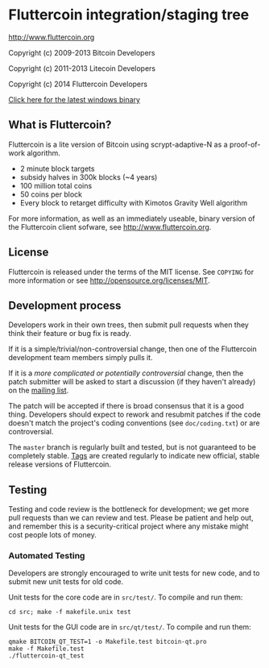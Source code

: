 Fluttercoin integration/staging tree
================================

http://www.fluttercoin.org

Copyright (c) 2009-2013 Bitcoin Developers

Copyright (c) 2011-2013 Litecoin Developers

Copyright (c) 2014 Fluttercoin Developers

[Click here for the latest windows binary](https://github.com/fluttercoin-project/fluttercoin/blob/master-0.8/fluttercoin-windows-RELEASE.zip)


What is Fluttercoin?
----------------

Fluttercoin is a lite version of Bitcoin using scrypt-adaptive-N as a proof-of-work algorithm.
 - 2 minute block targets
 - subsidy halves in 300k blocks (~4 years)
 - 100 million total coins
 - 50 coins per block
 - Every block to retarget difficulty with Kimotos Gravity Well algorithm

For more information, as well as an immediately useable, binary version of
the Fluttercoin client sofware, see http://www.fluttercoin.org.

License
-------

Fluttercoin is released under the terms of the MIT license. See `COPYING` for more
information or see http://opensource.org/licenses/MIT.

Development process
-------------------

Developers work in their own trees, then submit pull requests when they think
their feature or bug fix is ready.

If it is a simple/trivial/non-controversial change, then one of the Fluttercoin
development team members simply pulls it.

If it is a *more complicated or potentially controversial* change, then the patch
submitter will be asked to start a discussion (if they haven't already) on the
[mailing list](http://sourceforge.net/mailarchive/forum.php?forum_name=bitcoin-development).

The patch will be accepted if there is broad consensus that it is a good thing.
Developers should expect to rework and resubmit patches if the code doesn't
match the project's coding conventions (see `doc/coding.txt`) or are
controversial.

The `master` branch is regularly built and tested, but is not guaranteed to be
completely stable. [Tags](https://github.com/bitcoin/bitcoin/tags) are created
regularly to indicate new official, stable release versions of Fluttercoin.

Testing
-------

Testing and code review is the bottleneck for development; we get more pull
requests than we can review and test. Please be patient and help out, and
remember this is a security-critical project where any mistake might cost people
lots of money.

### Automated Testing

Developers are strongly encouraged to write unit tests for new code, and to
submit new unit tests for old code.

Unit tests for the core code are in `src/test/`. To compile and run them:

    cd src; make -f makefile.unix test

Unit tests for the GUI code are in `src/qt/test/`. To compile and run them:

    qmake BITCOIN_QT_TEST=1 -o Makefile.test bitcoin-qt.pro
    make -f Makefile.test
    ./fluttercoin-qt_test

